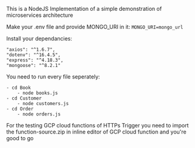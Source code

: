 This is a NodeJS Implementation of a simple demonstration of  microservices architecture

Make your .env file and provide MONGO_URI in it:
     `MONGO_URI=mongo_url`

Install your dependancies:

    "axios": "^1.6.7",
    "dotenv": "^16.4.5",
    "express": "^4.18.3",
    "mongoose": "^8.2.1"

You need to run every file seperately:

    - cd Book
        - node books.js
    - cd Customer
        - node customers.js
    - cd Order
        - node orders.js


For the testing GCP cloud functions of HTTPs Trigger you need to import the function-source.zip in inline editor of GCP cloud function and you're good to go
